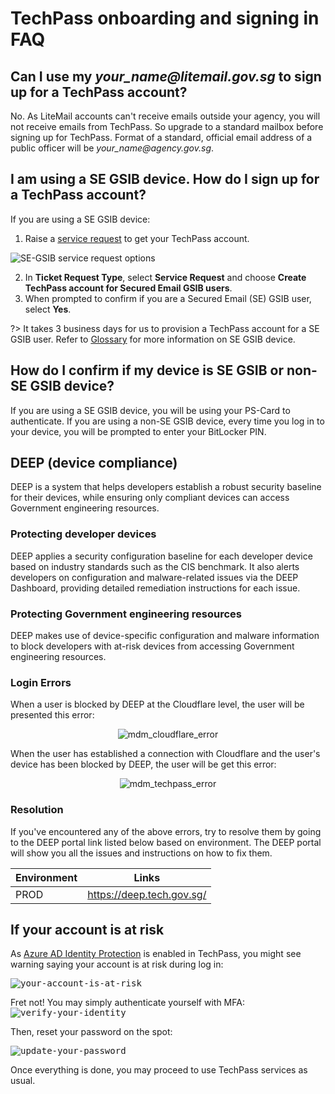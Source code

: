 # TechPass onboarding and signing in FAQ

## Can I use my *your_name<span>@</span>litemail.gov.sg* to sign up for a TechPass account?
No. As LiteMail accounts can't receive emails outside your agency, you will not receive emails from TechPass. So upgrade to a standard mailbox before signing up for TechPass. Format of a standard, official email address of a public officer will be *your_name<span>@</span>agency.gov.sg*.

## I am using a SE GSIB device. How do I sign up for a TechPass account?
If you are using a SE GSIB device:

1. Raise a [service request](https://go.gov.sg/techpass-sr) to get your TechPass account.

![SE-GSIB service request options](../assets/support/SE-GSIB_SROptions.png)

2. In **Ticket Request Type**, select **Service Request** and choose **Create TechPass account for Secured Email GSIB users**.
3. When prompted to confirm if you are a Secured Email (SE) GSIB user, select **Yes**.

?> It takes 3 business days for us to provision a TechPass account for a SE GSIB user. Refer to [Glossary](../glossary.md) for more information on SE GSIB device.

## How do I confirm if my device is SE GSIB or non-SE GSIB device?

If you are using a SE GSIB device, you will be using your PS-Card to authenticate. If you are using a non-SE GSIB device, every time you log in to your device, you will be prompted to enter your BitLocker PIN.




<!--## TechPass account for SE-GSIB device users
SE-GSIB device users can raise a [service request](https://go.gov.sg/techpass-sr) to get their TechPass account and it takes 3 business days for us to provision the TechPass Account.

Please select **Service Request** for ticket request type and **Create TechPass account for Secure Email GSIB users** when submitting the ticket.

<kbd>![SE-GSIB service request options](../assets/support/SE-GSIB_SROptions.png)</kbd>-->


## DEEP (device compliance)
DEEP is a system that helps developers establish a robust security baseline for their devices, while ensuring only compliant devices can access Government engineering resources.

### Protecting developer devices
DEEP applies a security configuration baseline for each developer device based on industry standards such as the CIS benchmark. It also alerts developers on configuration and malware-related issues via the DEEP Dashboard, providing detailed remediation instructions for each issue.

### Protecting Government engineering resources
DEEP makes use of device-specific configuration and malware information to block developers with at-risk devices from accessing Government engineering resources.

### Login Errors
When a user is blocked by DEEP at the Cloudflare level, the user will be presented this error:

<span style="display:block;text-align:center">![mdm_cloudflare_error](../assets/support/mdmCloudflareError.png)</span>

When the user has established a connection with Cloudflare and the user's device has been blocked by DEEP, the user will be get this error:

<span style="display:block;text-align:center">![mdm_techpass_error](../assets/support/mdmTechPassError.png)</span>

### Resolution

If you've encountered any of the above errors, try to resolve them by going to the DEEP portal link listed below based on environment. The DEEP portal will show you all the issues and instructions on how to fix them.

| Environment | Links                     |
| ----------- | ------------------------- |
| PROD        | https://deep.tech.gov.sg/ |


## If your account is at risk

As [Azure AD Identity Protection](https://docs.microsoft.com/en-us/azure/active-directory/identity-protection/overview-identity-protection) is enabled in TechPass, you might see warning saying your account is at risk during log in:

<kbd>![your-account-is-at-risk](../assets/support/identity-protection/your-account-is-at-risk.png)</kbd>


Fret not! You may simply authenticate yourself with MFA:
<kbd>![verify-your-identity](../assets/support/identity-protection/verify-your-identity.png)</kbd>

Then, reset your password on the spot:

<kbd>![update-your-password](../assets/support/identity-protection/update-your-password.png)</kbd>

Once everything is done, you may proceed to use TechPass services as usual.

